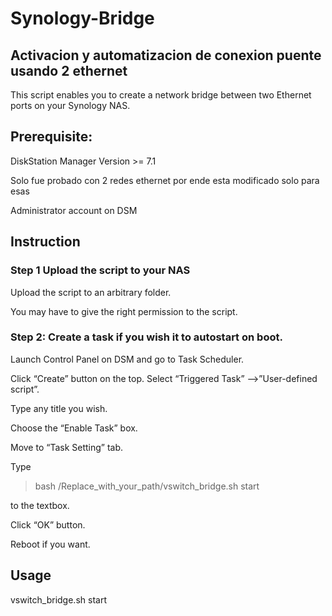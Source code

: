 # Synology-Bridge

## Activacion y automatizacion de conexion puente usando 2 ethernet
This script enables you to create a network bridge between two Ethernet ports on your Synology NAS.

## Prerequisite:
DiskStation Manager Version >= 7.1

Solo fue probado con 2 redes ethernet por ende esta modificado solo para esas

Administrator account on DSM

## Instruction

### Step 1 Upload the script to your NAS

Upload the script to an arbitrary folder.

You may have to give the right permission to the script.

### Step 2: Create a task if you wish it to autostart on boot.

Launch Control Panel on DSM and go to Task Scheduler.

Click “Create” button on the top. Select “Triggered Task” -->”User-defined script”.

Type any title you wish.

Choose the “Enable Task” box.

Move to “Task Setting” tab. 

Type 
> bash /Replace_with_your_path/vswitch_bridge.sh start 

to the textbox.

Click “OK” button.

Reboot if you want.

## Usage
vswitch_bridge.sh start
